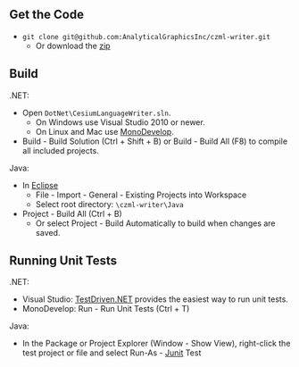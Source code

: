 ## Get the Code

* `git clone git@github.com:AnalyticalGraphicsInc/czml-writer.git`
	* Or download the [zip](https://github.com/AnalyticalGraphicsInc/czml-writer/zipball/master)
	
## Build

.NET:

* Open `DotNet\CesiumLanguageWriter.sln`.
	* On Windows use Visual Studio 2010 or newer.
	* On Linux and Mac use [MonoDevelop](http://monodevelop.com/).
* Build - Build Solution (Ctrl + Shift + B) or Build - Build All (F8) to compile all included projects.

Java:

* In [Eclipse](http://www.eclipse.org/)
	* File - Import - General - Existing Projects into Workspace
	* Select root directory: `\czml-writer\Java`
* Project - Build All (Ctrl + B)
	* Or select Project - Build Automatically to build when changes are saved.

## Running Unit Tests

.NET:

* Visual Studio:  [TestDriven.NET](http://testdriven.net/download.aspx) provides the easiest way to run unit tests.
* MonoDevelop: Run - Run Unit Tests (Ctrl + T)

Java:

* In the Package or Project Explorer (Window - Show View), right-click the test project or file and select Run-As - [Junit](http://www.junit.org/) Test


